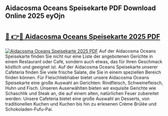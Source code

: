 ## Aidacosma Oceans Speisekarte PDF Download Online 2025 eyOjn

# <h2><a href="http://gcbng5.nevu.top/?p=Aidacosma+Oceans+Speisekarte">🔗 👉🔴 Aidacosma Oceans Speisekarte 2025 PDF</a></h2>

[![Aidacosma Oceans Speisekarte 2025 PDF](https://i.imgur.com/dBaPXMq.png)](http://gcbng5.nevu.top/?p=Aidacosma+Oceans+Speisekarte)
Auf der Aidacosma Oceans Speisekarte finden Sie nicht nur eine Liste der angebotenen Gerichte in einem Restaurant oder Café, sondern auch etwas, das für Ihren Geschmack köstlich und geeignet ist. Auf der Aidacosma Oceans Speisekarte unserer Cafeteria finden Sie viele frische Salate, die Sie in einem speziellen Bereich finden können. Für Fleischliebhaber bietet unsere Aidacosma Oceans Speisekarte eine große Auswahl an Gerichten: Rindfleisch, Schweinefleisch, Huhn und Fisch. Unseren Auserwählten bieten wir exquisite Gerichte wie Schaschlik und Steak an, die auf einem alten, natürlichen Feuer zubereitet werden. Unsere Cafeteria bietet eine große Auswahl an Desserts, von traditionellen Kuchen und Kuchen bis hin zu erlesenen Crème Brûlée und Schokoladen-Fufu-Pai.

